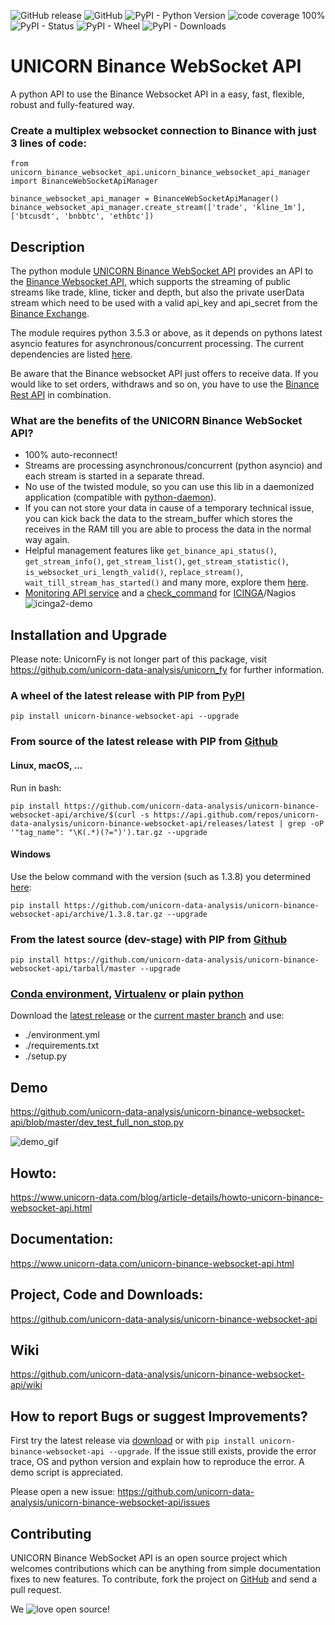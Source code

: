 ![GitHub release](https://img.shields.io/github/release/unicorn-data-analysis/unicorn-binance-websocket-api.svg) 
![GitHub](https://img.shields.io/github/license/unicorn-data-analysis/unicorn-binance-websocket-api.svg?color=blue) 
![PyPI - Python Version](https://img.shields.io/pypi/pyversions/unicorn-binance-websocket-api.svg) 
![code coverage 100%](https://img.shields.io/badge/coverage-100%25-brightgreen.svg) 
![PyPI - Status](https://img.shields.io/pypi/status/unicorn-binance-websocket-api.svg) 
![PyPI - Wheel](https://img.shields.io/pypi/wheel/unicorn-binance-websocket-api.svg?label=PyPI%20wheel&color=orange) 
![PyPI - Downloads](https://img.shields.io/pypi/dm/unicorn-binance-websocket-api.svg?label=PyPI%20downloads&color=orange)


# UNICORN Binance WebSocket API
A python API to use the Binance Websocket API in a easy, fast, flexible, robust and fully-featured way.

### Create a multiplex websocket connection to Binance with just 3 lines of code:
```
from unicorn_binance_websocket_api.unicorn_binance_websocket_api_manager import BinanceWebSocketApiManager

binance_websocket_api_manager = BinanceWebSocketApiManager()
binance_websocket_api_manager.create_stream(['trade', 'kline_1m'], ['btcusdt', 'bnbbtc', 'ethbtc'])
```

## Description
The python module [UNICORN Binance WebSocket API](https://github.com/unicorn-data-analysis/unicorn-binance-websocket-api) 
provides an API to the [Binance Websocket API](https://github.com/binance-exchange/binance-official-api-docs), which 
supports the streaming of public streams like trade, kline, ticker and depth, but also the private userData stream which 
need to be used with a valid api_key and api_secret from the [Binance Exchange](https://www.binance.com/).

The module requires python 3.5.3 or above, as it depends on pythons latest asyncio features for asynchronous/concurrent 
processing. The current dependencies are listed 
[here](https://github.com/unicorn-data-analysis/unicorn-binance-websocket-api/blob/master/requirements.txt).

Be aware that the Binance websocket API just offers to receive data. If you would like to set orders, withdraws and so 
on, you have to use the [Binance Rest API](https://github.com/binance-exchange/binance-official-api-docs/blob/master/rest-api.md) 
in combination. 

### What are the benefits of the UNICORN Binance WebSocket API?
- 100% auto-reconnect!
- Streams are processing asynchronous/concurrent (python asyncio) and each stream is started in a separate thread.
- No use of the twisted module, so you can use this lib in a daemonized application (compatible with 
[python-daemon](https://pypi.org/project/python-daemon/)).
- If you can not store your data in cause of a temporary technical issue, you can kick back the data to the 
stream_buffer which stores the receives in the RAM till you are able to process the data in the normal way again.
- Helpful management features like `get_binance_api_status()`, `get_stream_info()`, `get_stream_list()`, 
`get_stream_statistic()`, `is_websocket_uri_length_valid()`, `replace_stream()`, `wait_till_stream_has_started()` and 
many more, explore them [here](https://www.unicorn-data.com/unicorn-binance-websocket-api.html#binance_websocket_api_docu).
- [Monitoring API service](https://www.unicorn-data.com/blog/article-details/howto-monitoring-unicorn-binance-websocket-api-manager-with-icinga2.html) 
and a [check_command](https://github.com/unicorn-data-analysis/unicorn-binance-websocket-api/blob/master/tools/icinga/) 
for [ICINGA](https://exchange.icinga.com/bithon/check_binance_websocket_api_manager)/Nagios 
![icinga2-demo](https://s3.gifyu.com/images/icinga2-unicorn_binance_websocket_api.png)

## Installation and Upgrade
Please note: UnicornFy is not longer part of this package, visit https://github.com/unicorn-data-analysis/unicorn_fy for
further information.
### A wheel of the latest release with PIP from [PyPI](https://pypi.org/project/unicorn-binance-websocket-api/)
`pip install unicorn-binance-websocket-api --upgrade`
### From source of the latest release with PIP from [Github](https://github.com/unicorn-data-analysis/unicorn-binance-websocket-api)
#### Linux, macOS, ...
Run in bash:

`pip install https://github.com/unicorn-data-analysis/unicorn-binance-websocket-api/archive/$(curl -s https://api.github.com/repos/unicorn-data-analysis/unicorn-binance-websocket-api/releases/latest | grep -oP '"tag_name": "\K(.*)(?=")').tar.gz --upgrade`
#### Windows
Use the below command with the version (such as 1.3.8) you determined [here](https://github.com/unicorn-data-analysis/unicorn-binance-websocket-api/releases/latest):

`pip install https://github.com/unicorn-data-analysis/unicorn-binance-websocket-api/archive/1.3.8.tar.gz --upgrade`
### From the latest source (dev-stage) with PIP from [Github](https://github.com/unicorn-data-analysis/unicorn-binance-websocket-api)
`pip install https://github.com/unicorn-data-analysis/unicorn-binance-websocket-api/tarball/master --upgrade`

### [Conda environment](https://conda.io/projects/conda/en/latest/user-guide/tasks/manage-environments.html), [Virtualenv](https://virtualenv.pypa.io/en/latest/) or plain [python](https://docs.python.org/2/install/)
Download the [latest release](https://github.com/unicorn-data-analysis/unicorn-binance-websocket-api/releases/latest) 
or the [current master branch](https://github.com/unicorn-data-analysis/unicorn-binance-websocket-api/archive/master.zip)
 and use:
- ./environment.yml
- ./requirements.txt
- ./setup.py

## Demo
https://github.com/unicorn-data-analysis/unicorn-binance-websocket-api/blob/master/dev_test_full_non_stop.py

![demo_gif](https://s3.gifyu.com/images/unicorn_binance_websocket_api_demo.gif)

## Howto: 
https://www.unicorn-data.com/blog/article-details/howto-unicorn-binance-websocket-api.html

## Documentation: 
https://www.unicorn-data.com/unicorn-binance-websocket-api.html

## Project, Code and Downloads: 
https://github.com/unicorn-data-analysis/unicorn-binance-websocket-api

## Wiki
https://github.com/unicorn-data-analysis/unicorn-binance-websocket-api/wiki

## How to report Bugs or suggest Improvements?
First try the latest release via [download](https://github.com/unicorn-data-analysis/unicorn-binance-websocket-api/releases/latest) 
or with `pip install unicorn-binance-websocket-api --upgrade`. If the issue still exists, provide the error trace, OS 
and python version and explain how to reproduce the error. A demo script is appreciated.

Please open a new issue:
https://github.com/unicorn-data-analysis/unicorn-binance-websocket-api/issues

## Contributing
UNICORN Binance WebSocket API is an open source project which welcomes contributions which can be anything from simple 
documentation fixes to new features. To contribute, fork the project on 
[GitHub](https://github.com/unicorn-data-analysis/unicorn-binance-websocket-api) and send a pull request.

We ![love](https://s3.gifyu.com/images/heartae002231c41d8a80.png) open source!
